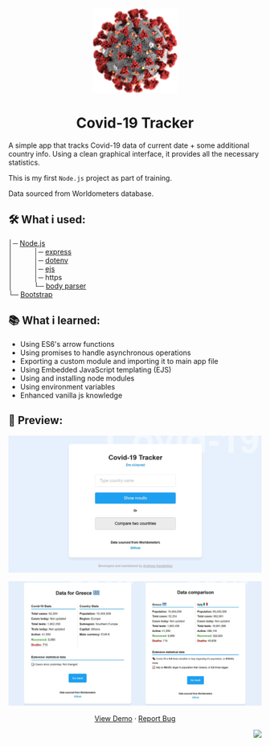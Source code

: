 <p align="center">
  <img src="https://github.com/adreaskar/images/blob/master/covid19.png" width=170>
</p>

<h1 align="center"> Covid-19 Tracker </h1>

A simple app that tracks Covid-19 data of current date + some additional country info. Using a clean graphical interface, it provides all the necessary statistics.

This is my first `Node.js` project as part of training.

Data sourced from Worldometers database.

## :hammer_and_wrench: What i used: 
│─ [Node.js](https://github.com/nodejs/node)<br>│   │─ [express](https://github.com/expressjs/express)<br>│   │─ [dotenv](https://github.com/motdotla/dotenv)<br>│   │─ [ejs](https://github.com/mde/ejs)<br>│   │─ https<br>│   └─ [body parser](https://github.com/expressjs/body-parser)<br>└─ [Bootstrap](https://github.com/twbs/bootstrap)

## :books: What i learned:
- Using ES6's arrow functions
- Using promises to handle asynchronous operations
- Exporting a custom module and importing it to main app file 
- Using Embedded JavaScript templating (EJS)
- Using and installing node modules
- Using environment variables
- Enhanced vanilla js knowledge

## :mag_right: Preview:

<p align="center">
  <img src="https://github.com/adreaskar/images/blob/master/covid.jpg" width=1000>
</p>

<p align="center">
  <img src="https://github.com/adreaskar/images/blob/master/covidwide.jpg" width=1000>
</p>

<p align="center">
  <a href="https://covid19.karabetian.gr/">View Demo</a>
  ·
  <a href="https://github.com/adreaskar/covid19-world-api/issues/new">Report Bug</a>
</p>

<img align="right" src="https://img.shields.io/github/repo-size/adreaskar/covid19-world-api?color=%23ff7429&style=for-the-badge">
